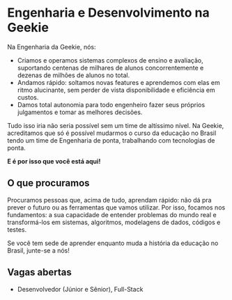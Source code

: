# Engenharia e Desenvolvimento na Geekie

Na Engenharia da Geekie, nós:

  - Criamos e operamos sistemas complexos de ensino e avaliação, suportando centenas de milhares de alunos concorrentemente e dezenas de milhões de alunos no total.
  - Andamos rápido: soltamos novas features e aprendemos com elas em ritmo alucinante, sem perder de vista disponibilidade e eficiência em custos.
  - Damos total autonomia para todo engenheiro fazer seus próprios julgamentos e tomar as melhores decisões.
  
Tudo isso iria não seria possível sem um time de altíssimo nível. Na Geekie, acreditamos que só é possível mudarmos o curso da educação no Brasil tendo um time de Engenharia de ponta, trabalhando com tecnologias de ponta.

**E é por isso que você está aqui!**


## O que procuramos

Procuramos pessoas que, acima de tudo, aprendam rápido: não dá pra prever o futuro ou as ferramentas que vamos utilizar. Por isso, focamos nos fundamentos: a sua capacidade de entender problemas do mundo real e transformá-los em sistemas, algoritmos, modelagens de dados, códigos e testes.

Se você tem sede de aprender enquanto muda a história da educação no Brasil, junte-se a nós!


## Vagas abertas

  - Desenvolvedor (Júnior e Sênior), Full-Stack
